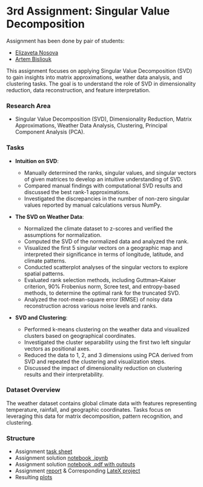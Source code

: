 # 3rd Assignment: Singular Value Decomposition

Assignment has been done by pair of students:
- [Elizaveta Nosova](https://github.com/liza-no)
- [Artem Bisliouk](https://github.com/abisliouk)

This assignment focuses on applying Singular Value Decomposition (SVD) to gain insights into matrix approximations, weather data analysis, and clustering tasks. The goal is to understand the role of SVD in dimensionality reduction, data reconstruction, and feature interpretation.

### Research Area
- Singular Value Decomposition (SVD), Dimensionality Reduction, Matrix Approximations, Weather Data Analysis, Clustering, Principal Component Analysis (PCA).

### Tasks

- **Intuition on SVD**:
  - Manually determined the ranks, singular values, and singular vectors of given matrices to develop an intuitive understanding of SVD.
  - Compared manual findings with computational SVD results and discussed the best rank-1 approximations.
  - Investigated the discrepancies in the number of non-zero singular values reported by manual calculations versus NumPy.

- **The SVD on Weather Data**:
  - Normalized the climate dataset to z-scores and verified the assumptions for normalization.
  - Computed the SVD of the normalized data and analyzed the rank.
  - Visualized the first 5 singular vectors on a geographic map and interpreted their significance in terms of longitude, latitude, and climate patterns.
  - Conducted scatterplot analyses of the singular vectors to explore spatial patterns.
  - Evaluated rank selection methods, including Guttman–Kaiser criterion, 90% Frobenius norm, Scree test, and entropy-based methods, to determine the optimal rank for the truncated SVD.
  - Analyzed the root-mean-square error (RMSE) of noisy data reconstruction across various noise levels and ranks.

- **SVD and Clustering**:
  - Performed k-means clustering on the weather data and visualized clusters based on geographical coordinates.
  - Investigated the cluster separability using the first two left singular vectors as positional axes.
  - Reduced the data to 1, 2, and 3 dimensions using PCA derived from SVD and repeated the clustering and visualization steps.
  - Discussed the impact of dimensionality reduction on clustering results and their interpretability.

### Dataset Overview
The weather dataset contains global climate data with features representing temperature, rainfall, and geographic coordinates. Tasks focus on leveraging this data for matrix decomposition, pattern recognition, and clustering.

### Structure

- Assignment [task sheet](https://github.com/abisliouk/IE675b-machine-learning/blob/main/Assignment%203.%20Singular%20Value%20Decomposition/assignment03-svd-task-sheet.pdf) 
- Assignment solution [notebook .ipynb](https://github.com/abisliouk/IE675b-machine-learning/blob/main/Assignment%203.%20Singular%20Value%20Decomposition/assignment03-svd-solution.ipynb)
- Assignment solution [notebook .pdf with outputs](https://github.com/abisliouk/IE675b-machine-learning/blob/main/Assignment%203.%20Singular%20Value%20Decomposition/assignment03-svd-solution.pdf)
- Assignment [report](https://github.com/abisliouk/IE675b-machine-learning/blob/main/Assignment%203.%20Singular%20Value%20Decomposition/assignment03-svd-report.pdf) & Corresponding [LateX project](https://www.overleaf.com/project/673761f569936ca95af0c3f3)
- Resulting [plots](https://github.com/abisliouk/IE675b-machine-learning/tree/main/Assignment%203.%20Singular%20Value%20Decomposition/resulting%20plots)
